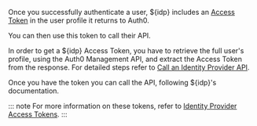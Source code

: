 Once you successfully authenticate a user, ${idp} includes an [Access Token](/tokens/concepts/overview-access-tokens) in the user profile it returns to Auth0. 

You can then use this token to call their API.

In order to get a ${idp} Access Token, you have to retrieve the full user's profile, using the Auth0 Management API, and extract the Access Token from the response. For detailed steps refer to [Call an Identity Provider API](/connections/calling-an-external-idp-api).

Once you have the token you can call the API, following ${idp}'s documentation.

::: note
For more information on these tokens, refer to [Identity Provider Access Tokens](/tokens/concepts/overview-idp-access-tokens).
:::
